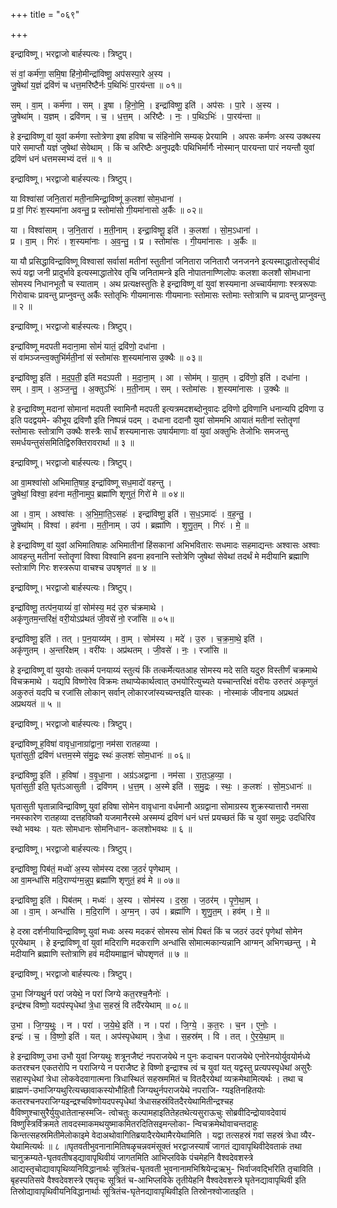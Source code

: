 +++
title = "०६९"

+++


इन्द्राविष्णू। भरद्वाजो बार्हस्पत्यः। त्रिष्टुप्।

सं वां॒ कर्म॑णा॒ समि॒षा हि॑नो॒मीन्द्रा॑विष्णू॒ अप॑सस्पा॒रे अ॒स्य ।  
जु॒षेथां॑ य॒ज्ञं द्रवि॑णं च धत्त॒मरि॑ष्टैर्नः प॒थिभिः॑ पा॒रय॑न्ता ॥ ०१॥

सम् । वा॒म् । कर्म॑णा । सम् । इ॒षा । हि॒नो॒मि॒ । इन्द्रा॑विष्णू॒ इति॑ । अप॑सः । पा॒रे । अ॒स्य ।  
जु॒षेथा॑म् । य॒ज्ञम् । द्रवि॑णम् । च॒ । ध॒त्त॒म् । अरि॑ष्टैः । नः॒ । प॒थिऽभिः॑ । पा॒रय॑न्ता ॥

हे इन्द्राविष्णू वां युवां कर्मणा स्तोत्रेणा इषा हविषा च संहिनोमि सम्यक् प्रेरयामि । अपसः कर्मणः अस्य उक्थस्य पारे समाप्तौ यज्ञं जुषेथां सेवेथाम् । किं च अरिष्टैः अनुपद्रवैः पथिभिर्मार्गैः नोस्मान् पारयन्ता पारं नयन्तौ युवां द्रविणं धनं धत्तमस्मभ्यं दत्तं ॥ १ ॥

इन्द्राविष्णू। भरद्वाजो बार्हस्पत्यः। त्रिष्टुप्।

या विश्वा॑सां जनि॒तारा॑ मती॒नामिन्द्रा॒विष्णू॑ क॒लशा॑ सोम॒धाना॑ ।  
प्र वां॒ गिरः॑ श॒स्यमा॑ना अवन्तु॒ प्र स्तोमा॑सो गी॒यमा॑नासो अ॒र्कैः ॥ ०२॥

या । विश्वा॑साम् । ज॒नि॒तारा॑ । म॒ती॒नाम् । इन्द्रा॒विष्णू॒ इति॑ । क॒लशा॑ । सो॒म॒ऽधाना॑ ।  
प्र । वा॒म् । गिरः॑ । श॒स्यमा॑नाः । अ॒व॒न्तु॒ । प्र । स्तोमा॑सः । गी॒यमा॑नासः । अ॒र्कैः ॥

या यौ प्रसिद्धाविन्द्राविष्णू विश्वासां सर्वासां मतीनां स्तुतीनां जनितारा जनितारौ जनजनने इत्यस्माद्धातोस्तृचीदं रूपं यद्वा जनी प्रादुर्भावे इत्यस्माद्धातोरेव तृचि जनितामन्त्रे इति नोपातनाण्णिलोपः कलशा कलशौ सोमधाना सोमस्य निधानभूतौ च स्याताम् । अथ प्रत्यक्षस्तुतिः हे इन्द्राविष्णू वां युवां शस्यमाना अच्चार्यमाणाः श्स्त्ररूपाः गिरोवाचः प्रावन्तु प्राप्नुवन्तु अर्कैः स्तोतृभिः गीयमानासः गीयमानाः स्तोमासः स्तोमाः स्तोत्राणि च प्रावन्तु प्राप्नुवन्तु ॥ २ ॥

इन्द्राविष्णू। भरद्वाजो बार्हस्पत्यः। त्रिष्टुप्।

इन्द्रा॑विष्णू मदपती मदाना॒मा सोमं॑ यातं॒ द्रवि॑णो॒ दधा॑ना ।  
सं वा॑मञ्जन्त्व॒क्तुभि॑र्मती॒नां सं स्तोमा॑सः श॒स्यमा॑नास उ॒क्थैः ॥ ०३॥

इन्द्रा॑विष्णू॒ इति॑ । म॒द॒प॒ती॒ इति॑ मदऽपती । म॒दा॒ना॒म् । आ । सोम॑म् । या॒त॒म् । द्रवि॑णो॒ इति॑ । दधा॑ना ।  
सम् । वा॒म् । अ॒ञ्ज॒न्तु॒ । अ॒क्तुऽभिः॑ । म॒ती॒नाम् । सम् । स्तोमा॑सः । श॒स्यमा॑नासः । उ॒क्थैः ॥

हे इन्द्राविष्णू मदानां सोमानां मदपती स्वामिनौ मदपती इत्यत्रमदशब्दोनुवादः द्रविणो द्रविणानि धनान्यपि द्रविणा उ इति पदद्वयमे- कीभूय द्रविणौ इति निष्पन्नं पदम् । दधाना ददानौ युवां सोममभि आयातं मतीनां स्तोतॄणां स्तोमासः स्तोत्राणि उक्थैः शस्त्रैः सार्धं शस्यमानासः उषार्यमाणाः वां युवां अक्तुभिः तेजोभिः समजन्तु समर्धयन्तुसंसमितिद्विरुक्तिरावरार्था ॥ ३ ॥

इन्द्राविष्णू। भरद्वाजो बार्हस्पत्यः। त्रिष्टुप्।

आ वा॒मश्वा॑सो अभिमाति॒षाह॒ इन्द्रा॑विष्णू सध॒मादो॑ वहन्तु ।  
जु॒षेथां॒ विश्वा॒ हव॑ना मती॒नामुप॒ ब्रह्मा॑णि शृणुतं॒ गिरो॑ मे ॥ ०४॥

आ । वा॒म् । अश्वा॑सः । अ॒भि॒मा॒ति॒ऽसहः॑ । इन्द्रा॑विष्णू॒ इति॑ । स॒ध॒ऽमादः॑ । व॒ह॒न्तु॒ ।  
जु॒षेथा॑म् । विश्वा॑ । हव॑ना । म॒ती॒नाम् । उप॑ । ब्रह्मा॑णि । शृ॒णु॒त॒म् । गिरः॑ । मे॒ ॥

हे इन्द्राविष्णू वां युवां अभिमातिषाहः अभिमातीनां हिंसकानां अभिभवितारः सधमादः सहमाद्यन्तः अश्वासः अश्वाः आवहन्तु मतीनां स्तोतॄणां विश्वा विश्वानि हवना हवनानि स्तोत्रेणि जुषेथां सेवेथां तदर्थं मे मदीयानि ब्रह्माणि स्तोत्राणि गिरः शस्त्ररूपा वाचश्च उपश्रृणतं ॥ ४ ॥

इन्द्राविष्णू। भरद्वाजो बार्हस्पत्यः। त्रिष्टुप्।

इन्द्रा॑विष्णू॒ तत्प॑न॒याय्यं॑ वां॒ सोम॑स्य॒ मद॑ उ॒रु च॑क्रमाथे ।  
अकृ॑णुतम॒न्तरि॑क्षं॒ वरी॒योऽप्र॑थतं जी॒वसे॑ नो॒ रजां॑सि ॥ ०५॥

इन्द्रा॑विष्णू॒ इति॑ । तत् । प॒न॒याय्य॑म् । वा॒म् । सोम॑स्य । मदे॑ । उ॒रु । च॒क्र॒मा॒थे॒ इति॑ ।  
अकृ॑णुतम् । अ॒न्तरि॑क्षम् । वरी॑यः । अप्र॑थतम् । जी॒वसे॑ । नः॒ । रजां॑सि ॥

हे इन्द्राविष्णू वां युवयोः तत्कर्म पनयाय्यं स्तुत्यं किं तत्कर्मेत्यतआह सोमस्य मदे सति यदुरु विस्तीर्णं चक्रमाथे विचक्रमाथे । यद्यपि विष्णोरेव विक्रमः तथाप्येकार्थत्वात् उभयोरित्युच्यते यच्चान्तरिक्षं वरीयः उरुतरं अकृणुतं अकुरुतं यदपि च रजांसि लोकान् सर्वान् लोकारजांस्यच्यन्तइति यास्कः । नोस्माकं जीवनाय अप्रथतं अप्रथयतं ॥ ५ ॥

इन्द्राविष्णू। भरद्वाजो बार्हस्पत्यः। त्रिष्टुप्।

इन्द्रा॑विष्णू ह॒विषा॑ वावृधा॒नाग्रा॑द्वाना॒ नम॑सा रातहव्या ।  
घृता॑सुती॒ द्रवि॑णं धत्तम॒स्मे स॑मु॒द्रः स्थः॑ क॒लशः॑ सोम॒धानः॑ ॥ ०६॥

इन्द्रा॑विष्णू॒ इति॑ । ह॒विषा॑ । व॒वृ॒धा॒ना । अग्र॑ऽअद्वाना । नम॑सा । रा॒त॒ऽह॒व्या॒ ।  
घृता॑सुती॒ इति॒ घृत॑ऽआसुती । द्रवि॑णम् । ध॒त्त॒म् । अ॒स्मे इति॑ । स॒मु॒द्रः । स्थः॒ । क॒लशः॑ । सो॒म॒ऽधानः॑ ॥

घृतासुती घृतान्नाविन्द्राविष्णू युवां हविषा सोमेन वावृधाना वर्धमानौ अग्रद्वाना सोमाग्रस्य शुक्रस्यात्तारौ नमसा नमस्कारेण रातहव्या दत्तहविष्कौ यजमानैरस्मे अस्मम्यं द्रविणं धनं धत्तं प्रयच्छतं किं च युवां समुद्रः उदधिरिव स्थो भवथः । यतः सोमधानः सोमनिधान- कलशोभवथः ॥ ६ ॥

इन्द्राविष्णू। भरद्वाजो बार्हस्पत्यः। त्रिष्टुप्।

इन्द्रा॑विष्णू॒ पिब॑तं॒ मध्वो॑ अ॒स्य सोम॑स्य दस्रा ज॒ठरं॑ पृणेथाम् ।  
आ वा॒मन्धां॑सि मदि॒राण्य॑ग्म॒न्नुप॒ ब्रह्मा॑णि शृणुतं॒ हवं॑ मे ॥ ०७॥

इन्द्रा॑विष्णू॒ इति॑ । पिब॑तम् । मध्वः॑ । अ॒स्य । सोम॑स्य । द॒स्रा॒ । ज॒ठर॑म् । पृ॒णे॒था॒म् ।  
आ । वा॒म् । अन्धां॑सि । म॒दि॒राणि॑ । अ॒ग्म॒न् । उप॑ । ब्रह्मा॑णि । शृ॒णु॒त॒म् । हव॑म् । मे॒ ॥

हे दस्रा दर्शनीयाविन्द्राविष्णू युवां मध्वः अस्य मदकरं सोमस्य सोमं पिबतं किं च जठरं उदरं पृणेथां सोमेन पूरयेथाम् । हे इन्द्राविष्णू वां युवां मदिराणि मदकराणि अन्धांसि सोमात्मकान्यन्नानि आग्मन् अभिगच्छन्तु । मे मदीयानि ब्रह्माणि स्तोत्राणि हवं मदीयमाह्वानं चोपशृणतं ॥ ७ ॥

इन्द्राविष्णू। भरद्वाजो बार्हस्पत्यः। त्रिष्टुप्।

उ॒भा जि॑ग्यथु॒र्न परा॑ जयेथे॒ न परा॑ जिग्ये कत॒रश्च॒नैनोः॑ ।  
इन्द्र॑श्च विष्णो॒ यदप॑स्पृधेथां त्रे॒धा स॒हस्रं॒ वि तदै॑रयेथाम् ॥ ०८॥

उ॒भा । जि॒ग्य॒थुः॒ । न । परा॑ । ज॒ये॒थे॒ इति॑ । न । परा॑ । जि॒ग्ये॒ । क॒त॒रः । च॒न । ए॒नोः॒ ।  
इन्द्रः॑ । च॒ । वि॒ष्णो॒ इति॑ । यत् । अप॑स्पृधेथाम् । त्रे॒धा । स॒हस्र॑म् । वि । तत् । ऐ॒र॒ये॒था॒म् ॥

हे इन्द्राविष्णू उभा उभौ युवां जिग्यथुः शत्रूनजैष्टं नपराजयेथे न पुनः कदाचन पराजयेथे एनोरेनयोर्युवयोर्मध्ये कतरश्चन एकतरोपि न पराजिग्ये न पराजैष्ट हे विष्णो इन्द्राश्च त्वं च युवां यत् यद्वस्तु प्रत्यपस्पृधेथां असुरैः सहास्पृधेथां त्रेधा लोकवेदवागात्मना त्रिधास्थितं सहस्रममितं च वितदैरयेथां व्यक्रमेथामित्यर्थः । तथा च ब्राह्मणं-उभाजिग्यथुरित्यच्छावाकस्योभौहितौ जिग्यथुर्नपराजयेथे नपराजि- ग्यइतिनहितयोः कतरश्चनपराजिग्यइन्द्रश्चविष्णोयदपस्पृधेथां त्रेधासहस्रंवितदैरयेथामितीन्द्रश्चह वैविष्णुश्चासुरैर्युयुधातेतान्हस्मजि- त्वोचतुः कल्पामहाइतितेहतथेत्यसुराऊचुः सोब्रवीदिन्द्रोयावदेवायं विष्णुस्त्रिर्विक्रमते तावदस्माकमथयुष्माकमितरदितिसइमन्लोका- न्विचक्रमेथोवाचन्तदाहुः किन्तत्सहस्रमितीमेलोकाइमे वेदाअथोवागितिब्रयादैरयेथामैरयेथामिति । यद्वा तत्सहस्रं गवां सहस्रं त्रेधा व्यैर- येथामित्यर्थः ॥ ८ ॥घृतवतीभुवनानामितिषळृचन्नवमंसूक्तं भरद्वाजस्यार्षं जागतं द्यावापृथिवीदेवताकं तथा चानुक्रम्यते-घृतवतीषड्द्यावापृथिवीयं जागतमिति आभिप्लविके पंचमेहनि वैश्वदेवशस्त्रे आद्यस्तृचोद्यावापृथिव्यनिविद्धानार्थः सूत्रितंच-घृतवती भुवनानामभिश्रियेन्द्रऋभु- भिर्वाजवद्भिरिति तृचाविति । बृहस्पतिसवे वैश्वदेवशस्त्रे एषतृचः सूत्रितं च-आभिप्लविके तृतीयेहनि वैश्वदेवशस्त्रे घृतेनद्यावापृथिवी इति तिस्रोद्यावापृथिवीयनिविद्धानार्थाः सूत्रितंच-घृतेनद्यावापृथिवीइति तिस्रोनश्वोजातइति ।